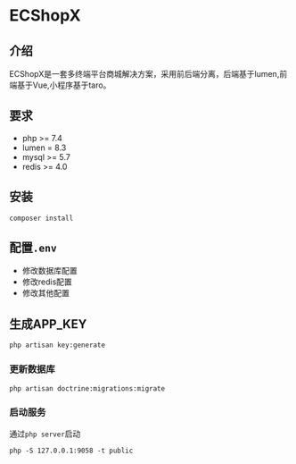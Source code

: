# ECShopX

## 介绍

ECShopX是一套多终端平台商城解决方案，采用前后端分离，后端基于lumen,前端基于Vue,小程序基于taro。

## 要求
 - php >= 7.4
 - lumen = 8.3
 - mysql >= 5.7
 - redis >= 4.0

## 安装
    composer install

## 配置`.env`
* 修改数据库配置
* 修改redis配置
* 修改其他配置

## 生成APP_KEY
    php artisan key:generate

### 更新数据库
    php artisan doctrine:migrations:migrate

### 启动服务
通过`php server`启动
    
    php -S 127.0.0.1:9058 -t public
